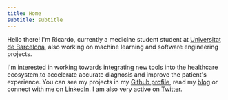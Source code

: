 ```yaml
---
title: Home
subtitle: subtitle
---
```


Hello there! I'm Ricardo, currently a medicine student student at [Universitat de Barcelona](http://www.ub.edu/medicina/es/), also working on machine learning and software engineering projects.

I'm interested in working towards integrating new tools into the healthcare ecosystem,to accelerate accurate diagnosis and improve the patient's experience. You can see my projects in my [Github profile](https://github.com/polyrand), read my [blog](https://ricardoanderegg.com/posts/) or connect with me on [LinkedIn](https://www.linkedin.com/in/ricardoanderegg/). I am also very active on [Twitter](https://twitter.com/ricardoanderegg).
